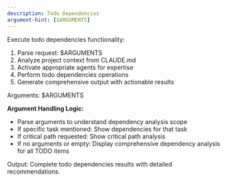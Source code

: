 ```yaml
---
description: Todo Dependencies
argument-hint: [$ARGUMENTS]
---
```


Execute todo dependencies functionality:

1. Parse request: $ARGUMENTS
2. Analyze project context from CLAUDE.md
3. Activate appropriate agents for expertise
4. Perform todo dependencies operations
5. Generate comprehensive output with actionable results

Arguments: $ARGUMENTS

**Argument Handling Logic:**
- Parse arguments to understand dependency analysis scope
- If specific task mentioned: Show dependencies for that task
- If critical path requested: Show critical path analysis
- If no arguments or empty: Display comprehensive dependency analysis for all TODO items

Output: Complete todo dependencies results with detailed recommendations.
